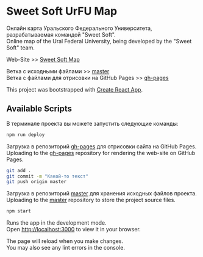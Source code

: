 # Sweet Soft UrFU Map

Онлайн карта Уральского Федерального Университета, разрабатываемая командой "Sweet Soft".\
Online map of the Ural Federal University, being developed by the "Sweet Soft" team.

Web-Site >> [Sweet Soft Map](https://aydlioh04.github.io/sosw-map/)

Ветка с исходными файлами >> [master](https://github.com/AYDLIOH04/sosw-map/tree/master)\
Ветка с файлами для отрисовки на GitHub Pages >> [gh-pages](https://github.com/AYDLIOH04/sosw-map/tree/gh-pages)


This project was bootstrapped with [Create React App](https://github.com/facebook/create-react-app).

## Available Scripts
В терминале проекта вы можете запустить следующие команды:

```sh
npm run deploy
```

Загрузка в репозиторий [gh-pages](https://github.com/AYDLIOH04/sosw-map/tree/gh-pages) для отрисовки сайта на GitHub Pages.\
Uploading to the [gh-pages](https://github.com/AYDLIOH04/sosw-map/tree/gh-pages) repository for rendering the web-site on GitHub Pages.

```sh
git add .
git commit -m "Какой-то текст"
git push origin master
```

Загрузка в репозиторий [master](https://github.com/AYDLIOH04/sosw-map/tree/master) для хранения исходных файлов проекта.\
Uploading to the [master](https://github.com/AYDLIOH04/sosw-map/tree/master) repository to store the project source files.

```sh
npm start
```

Runs the app in the development mode.\
Open [http://localhost:3000](http://localhost:3000) to view it in your browser.

The page will reload when you make changes.\
You may also see any lint errors in the console.

